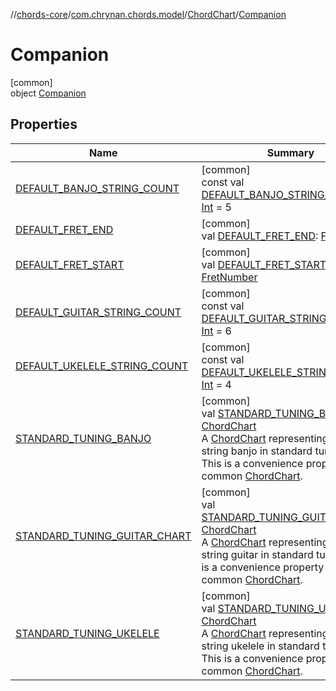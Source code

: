 //[chords-core](../../../../index.md)/[com.chrynan.chords.model](../../index.md)/[ChordChart](../index.md)/[Companion](index.md)

# Companion

[common]\
object [Companion](index.md)

## Properties

| Name | Summary |
|---|---|
| [DEFAULT_BANJO_STRING_COUNT](-d-e-f-a-u-l-t_-b-a-n-j-o_-s-t-r-i-n-g_-c-o-u-n-t.md) | [common]<br>const val [DEFAULT_BANJO_STRING_COUNT](-d-e-f-a-u-l-t_-b-a-n-j-o_-s-t-r-i-n-g_-c-o-u-n-t.md): [Int](https://kotlinlang.org/api/latest/jvm/stdlib/kotlin/-int/index.html) = 5 |
| [DEFAULT_FRET_END](-d-e-f-a-u-l-t_-f-r-e-t_-e-n-d.md) | [common]<br>val [DEFAULT_FRET_END](-d-e-f-a-u-l-t_-f-r-e-t_-e-n-d.md): [FretNumber](../../-fret-number/index.md) |
| [DEFAULT_FRET_START](-d-e-f-a-u-l-t_-f-r-e-t_-s-t-a-r-t.md) | [common]<br>val [DEFAULT_FRET_START](-d-e-f-a-u-l-t_-f-r-e-t_-s-t-a-r-t.md): [FretNumber](../../-fret-number/index.md) |
| [DEFAULT_GUITAR_STRING_COUNT](-d-e-f-a-u-l-t_-g-u-i-t-a-r_-s-t-r-i-n-g_-c-o-u-n-t.md) | [common]<br>const val [DEFAULT_GUITAR_STRING_COUNT](-d-e-f-a-u-l-t_-g-u-i-t-a-r_-s-t-r-i-n-g_-c-o-u-n-t.md): [Int](https://kotlinlang.org/api/latest/jvm/stdlib/kotlin/-int/index.html) = 6 |
| [DEFAULT_UKELELE_STRING_COUNT](-d-e-f-a-u-l-t_-u-k-e-l-e-l-e_-s-t-r-i-n-g_-c-o-u-n-t.md) | [common]<br>const val [DEFAULT_UKELELE_STRING_COUNT](-d-e-f-a-u-l-t_-u-k-e-l-e-l-e_-s-t-r-i-n-g_-c-o-u-n-t.md): [Int](https://kotlinlang.org/api/latest/jvm/stdlib/kotlin/-int/index.html) = 4 |
| [STANDARD_TUNING_BANJO](-s-t-a-n-d-a-r-d_-t-u-n-i-n-g_-b-a-n-j-o.md) | [common]<br>val [STANDARD_TUNING_BANJO](-s-t-a-n-d-a-r-d_-t-u-n-i-n-g_-b-a-n-j-o.md): [ChordChart](../index.md)<br>A [ChordChart](../index.md) representing a five string banjo in standard tuning (G). This is a convenience property for a common [ChordChart](../index.md). |
| [STANDARD_TUNING_GUITAR_CHART](-s-t-a-n-d-a-r-d_-t-u-n-i-n-g_-g-u-i-t-a-r_-c-h-a-r-t.md) | [common]<br>val [STANDARD_TUNING_GUITAR_CHART](-s-t-a-n-d-a-r-d_-t-u-n-i-n-g_-g-u-i-t-a-r_-c-h-a-r-t.md): [ChordChart](../index.md)<br>A [ChordChart](../index.md) representing a six string guitar in standard tuning. This is a convenience property for a common [ChordChart](../index.md). |
| [STANDARD_TUNING_UKELELE](-s-t-a-n-d-a-r-d_-t-u-n-i-n-g_-u-k-e-l-e-l-e.md) | [common]<br>val [STANDARD_TUNING_UKELELE](-s-t-a-n-d-a-r-d_-t-u-n-i-n-g_-u-k-e-l-e-l-e.md): [ChordChart](../index.md)<br>A [ChordChart](../index.md) representing a four string ukelele in standard tuning (C). This is a convenience property for a common [ChordChart](../index.md). |
